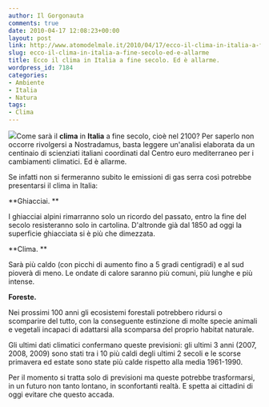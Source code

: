 ```yaml
---
author: Il Gorgonauta
comments: true
date: 2010-04-17 12:08:23+00:00
layout: post
link: http://www.atomodelmale.it/2010/04/17/ecco-il-clima-in-italia-a-fine-secolo-ed-e-allarme/
slug: ecco-il-clima-in-italia-a-fine-secolo-ed-e-allarme
title: Ecco il clima in Italia a fine secolo. Ed è allarme.
wordpress_id: 7184
categories:
- Ambiente
- Italia
- Natura
tags:
- Clima
---
```


[![](http://www.atomodelmale.it/wp-content/uploads/2010/04/ghiacciai-alpini-300x166.jpg)](http://www.atomodelmale.it/wp-content/uploads/2010/04/ghiacciai-alpini.jpg)Come sarà il **clima** in **Italia** a fine secolo, cioè nel 2100? Per saperlo non occorre rivolgersi a Nostradamus, basta leggere un'analisi elaborata da un centinaio di scienziati italiani coordinati dal Centro euro mediterraneo per i cambiamenti climatici. Ed è allarme.

Se infatti non si fermeranno subito le emissioni di gas serra così potrebbe presentarsi il clima in Italia:

**Ghiacciai. **

I ghiacciai alpini rimarranno solo un ricordo del passato, entro la fine del secolo resisteranno solo in cartolina. D'altronde già dal 1850 ad oggi la superficie ghiacciata si è più che dimezzata.

**Clima. **

Sarà più caldo (con picchi di aumento fino a 5 gradi centigradi) e al sud pioverà di meno. Le ondate di calore saranno più comuni, più lunghe e più intense.<!-- more -->



**Foreste.**

Nei prossimi 100 anni gli ecosistemi forestali potrebbero ridursi o scomparire del tutto, con la conseguente estinzione di molte specie animali e vegetali incapaci di adattarsi alla scomparsa del proprio habitat naturale.

Gli ultimi dati climatici confermano queste previsioni: gli ultimi 3 anni (2007, 2008, 2009) sono stati tra i 10 più caldi degli ultimi 2 secoli e le scorse primavera ed estate sono state più calde rispetto alla media 1961-1990.

Per il momento si tratta solo di previsioni ma queste potrebbe trasformarsi, in un futuro non tanto lontano, in sconfortanti realtà. E spetta ai cittadini di oggi evitare che questo accada.
